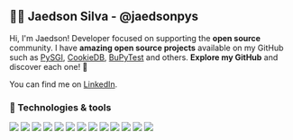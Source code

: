 ## 👋🏻 **Jaedson Silva - @jaedsonpys**

Hi, I'm Jaedson! Developer focused on supporting the **open source** community. I have **amazing open source projects** available on my GitHub such as [PySGI](https://github.com/jaedsonpys/pysgi), [CookieDB](https://github.com/jaedsonpys/cookiedb), [
BuPyTest](https://github.com/jaedsonpys/bupytest) and others. **Explore my GitHub** and discover each one! 🚀

You can find me on [LinkedIn](https://linkedin.com/in/jaedsonpys).

### 🔧 Technologies & tools

![](https://img.shields.io/badge/OS-Linux-informational?style=flat&logo=linux&logoColor=white&color=8a6eb1)
![](https://img.shields.io/badge/Version%20Control-Git-informational?style=flat&logo=git&logoColor=white&color=8a6eb1)
![](https://img.shields.io/badge/IDE-PyCharm-informational?style=flat&logo=pycharm&logoColor=white&color=8a6eb1)
![](https://img.shields.io/badge/Lang-Python-informational?style=flat&logo=python&logoColor=white&color=8a6eb1)
![](https://img.shields.io/badge/Lang-Javascript-informational?style=flat&logo=javascript&logoColor=white&color=8a6eb1)
![](https://img.shields.io/badge/Lang-Node.js-informational?style=flat&logo=nodejs&logoColor=white&color=8a6eb1)
![](https://img.shields.io/badge/Lang-C++-informational?style=flat&logo=cplusplus&logoColor=white&color=8a6eb1)
![](https://img.shields.io/badge/Lib-React.js-informational?style=flat&logo=react&logoColor=white&color=8a6eb1)
![](https://img.shields.io/badge/Database-MySQL-informational?style=flat&logo=mysql&logoColor=white&color=8a6eb1)
![](https://img.shields.io/badge/Framework-Flask-informational?style=flat&logo=flask&logoColor=white&color=8a6eb1)
![](https://img.shields.io/badge/Lang-typescript-informational?style=flat&logo=typescript&logoColor=white&color=8a6eb1)
![](https://img.shields.io/badge/Platform-Arduino-informational?style=flat&logo=arduino&logoColor=white&color=8a6eb1)
![](https://img.shields.io/badge/Platform-ESP32-informational?style=flat&logo=espressif&logoColor=white&color=8a6eb1)
